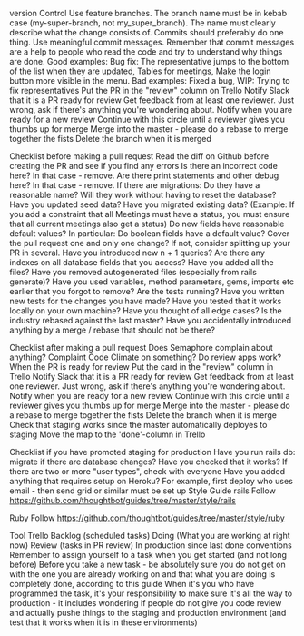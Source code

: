 version Control
Use feature branches. The branch name must be in kebab case (my-super-branch, not my_super_branch). The name must clearly describe what the change consists of.
Commits should preferably do one thing.
Use meaningful commit messages. Remember that commit messages are a help to people who read the code and try to understand why things are done. Good examples: Bug fix: The representative jumps to the bottom of the list when they are updated, Tables for meetings, Make the login button more visible in the menu. Bad examples: Fixed a bug, WIP: Trying to fix representatives
Put the PR in the "review" column on Trello
Notify Slack that it is a PR ready for review
Get feedback from at least one reviewer. Just wrong, ask if there's anything you're wondering about.
Notify when you are ready for a new review
Continue with this circle until a reviewer gives you thumbs up for merge
Merge into the master - please do a rebase to merge together the fists
Delete the branch when it is merged

Checklist before making a pull request
Read the diff on Github before creating the PR and see if you find any errors
Is there an incorrect code here? In that case - remove.
Are there print statements and other debug here? In that case - remove.
If there are migrations:
Do they have a reasonable name?
Will they work without having to reset the database?
Have you updated seed data?
Have you migrated existing data? (Example: If you add a constraint that all Meetings must have a status, you must ensure that all current meetings also get a status)
Do new fields have reasonable default values? In particular: Do boolean fields have a default value?
Cover the pull request one and only one change? If not, consider splitting up your PR in several.
Have you introduced new n + 1 queries?
Are there any indexes on all database fields that you access?
Have you added all the files?
Have you removed autogenerated files (especially from rails generate)?
Have you used variables, method parameters, gems, imports etc earlier that you forgot to remove?
Are the tests running?
Have you written new tests for the changes you have made?
Have you tested that it works locally on your own machine?
Have you thought of all edge cases?
Is the industry rebased against the last master?
Have you accidentally introduced anything by a merge / rebase that should not be there?

Checklist after making a pull request
Does Semaphore complain about anything?
Complaint Code Climate on something?
Do review apps work?
When the PR is ready for review
Put the card in the "review" column in Trello
Notify Slack that it is a PR ready for review
Get feedback from at least one reviewer. Just wrong, ask if there's anything you're wondering about.
Notify when you are ready for a new review
Continue with this circle until a reviewer gives you thumbs up for merge
Merge into the master - please do a rebase to merge together the fists
Delete the branch when it is merge
Check that staging works since the master automatically deployes to staging
Move the map to the 'done'-column in Trello

Checklist if you have promoted staging for production
Have you run rails db: migrate if there are database changes?
Have you checked that it works? If there are two or more "user types", check with everyone
Have you added anything that requires setup on Heroku? For example, first deploy who uses email - then send grid or similar must be set up
Style Guide
rails
Follow https://github.com/thoughtbot/guides/tree/master/style/rails

Ruby
Follow https://github.com/thoughtbot/guides/tree/master/style/ruby

Tool
Trello
Backlog (scheduled tasks)
Doing (What you are working at right now)
Review (tasks in PR review)
In production since last
done
conventions
Remember to assign yourself to a task when you get started (and not long before)
Before you take a new task - be absolutely sure you do not get on with the one you are already working on and that what you are doing is completely done, according to this guide
When it's you who have programmed the task, it's your responsibility to make sure it's all the way to production - it includes wondering if people do not give you code review and actually pushe things to the staging and production environment (and test that it works when it is in these environments)
